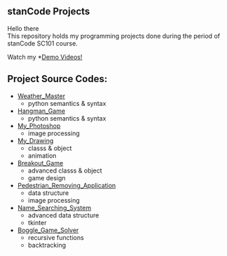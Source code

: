 ## stanCode Projects
Hello there\
This repository holds my programming projects done during the period of stanCode SC101 course.

Watch my *[Demo Videos!](https://drive.google.com/drive/folders/1Gi3bn9qPW_gR0ISyGzVPLd5Bztdvd7rF?fbclid=IwAR36BW3v_bHn-Idsh-0_ROSWLwrXOzoervZId25OOzH2LX4b6FCGDfULdDg)

## Project Source Codes:
* [Weather_Master](https://github.com/fangchingsu/stanCode_Turing/blob/main/stanCode_Projects/weather_master/weather_master.py)
  * python semantics & syntax
* [Hangman_Game](https://github.com/fangchingsu/stanCode_Turing/blob/main/stanCode_Projects/hangman_game/hangman.py)
  * python semantics & syntax
* [My_Photoshop](https://github.com/fangchingsu/stanCode_Turing/blob/main/stanCode_Projects/my_photoshop/green_screen.py)
  * image processing
* [My_Drawing](https://github.com/fangchingsu/stanCode_Turing/blob/main/stanCode_Projects/my_drawing/my_drawing.py)
  * classs & object
  * animation
* [Breakout_Game](https://github.com/fangchingsu/stanCode_Turing/blob/main/stanCode_Projects/breakout_game/breakout.py)
  * advanced classs & object
  * game design
* [Pedestrian_Removing_Application](https://github.com/fangchingsu/stanCode_Turing/blob/main/stanCode_Projects/pedestrian_removing_application/stanCodoshop.py)
  * data structure
  * image processing
* [Name_Searching_System](https://github.com/fangchingsu/stanCode_Turing/blob/main/stanCode_Projects/name_searching_system/babygraphics.py)
  * advanced data structure
  * tkinter
* [Boggle_Game_Solver](https://github.com/fangchingsu/stanCode_Turing/blob/main/stanCode_Projects/boggle_game_solver/boggle.py)
  * recursive functions
  * backtracking
